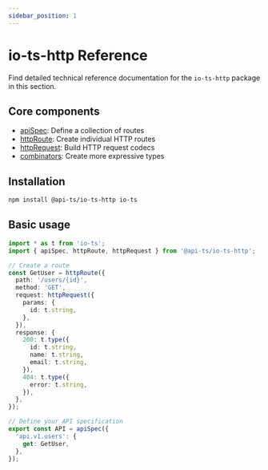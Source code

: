 ```yaml
---
sidebar_position: 1
---
```


# io-ts-http Reference

Find detailed technical reference documentation for the `io-ts-http` package in this
section.

## Core components

- [apiSpec](./api-spec): Define a collection of routes
- [httpRoute](./http-route): Create individual HTTP routes
- [httpRequest](./http-request): Build HTTP request codecs
- [combinators](./combinators): Create more expressive types

## Installation

```bash
npm install @api-ts/io-ts-http io-ts
```

## Basic usage

```typescript
import * as t from 'io-ts';
import { apiSpec, httpRoute, httpRequest } from '@api-ts/io-ts-http';

// Create a route
const GetUser = httpRoute({
  path: '/users/{id}',
  method: 'GET',
  request: httpRequest({
    params: {
      id: t.string,
    },
  }),
  response: {
    200: t.type({
      id: t.string,
      name: t.string,
      email: t.string,
    }),
    404: t.type({
      error: t.string,
    }),
  },
});

// Define your API specification
export const API = apiSpec({
  'api.v1.users': {
    get: GetUser,
  },
});
```
